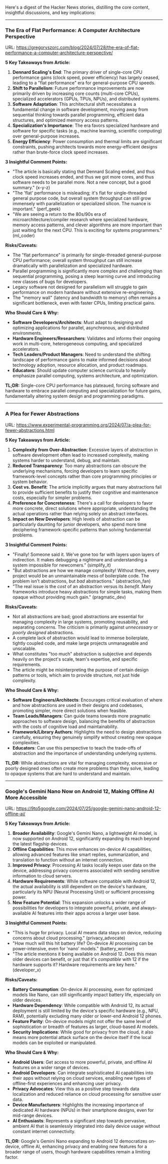 Here's a digest of the Hacker News stories, distilling the core content, insightful discussions, and key implications:

---

### **The Era of Flat Performance: A Computer Architecture Perspective**
URL: https://gregoryszorc.com/blog/2024/07/28/the-era-of-flat-performance-a-computer-architecture-perspective/

**5 Key Takeaways from Article:**
1.  **Dennard Scaling's End**: The primary driver of single-core CPU performance gains (clock speed, power efficiency) has largely ceased, leading to a "flat performance" era for general-purpose CPU speeds.
2.  **Shift to Parallelism**: Future performance improvements are now primarily driven by increasing core counts (multi-core CPUs), specialized accelerators (GPUs, TPUs, NPUs), and distributed systems.
3.  **Software Adaptation**: This architectural shift necessitates a fundamental change in software development, moving away from sequential thinking towards parallel programming, efficient data structures, and optimized memory access patterns.
4.  **Specialization's Importance**: The era favors specialized hardware and software for specific tasks (e.g., machine learning, scientific computing) over general-purpose increases.
5.  **Energy Efficiency**: Power consumption and thermal limits are significant constraints, pushing architects towards more energy-efficient designs rather than brute-force clock speed increases.

**3 Insightful Comment Points:**
*   "The article is basically stating that Dennard Scaling ended, and thus clock speed increases ended, and thus we got more cores, and thus software needs to be parallel more. Not a new concept, but a good summary." (x-y-z)
*   "The 'flat' performance is misleading; it's flat for single-threaded general purpose code, but overall system throughput can still grow immensely with parallelization or specialized silicon. The nuance is important." (perf_geek)
*   "We are seeing a return to the 80s/90s era of microarchitecture/compiler research where specialized hardware, memory access patterns, and clever algorithms are more important than just waiting for the next CPU. This is exciting for systems programmers." (ml_coder)

**Risks/Caveats:**
*   The "flat performance" is primarily for single-threaded general-purpose CPU performance; overall system throughput can still increase dramatically with parallelization and specialized hardware.
*   Parallel programming is significantly more complex and challenging than sequential programming, posing a steep learning curve and introducing new classes of bugs for developers.
*   Legacy software not designed for parallelism will struggle to gain performance on modern hardware without extensive re-engineering.
*   The "memory wall" (latency and bandwidth to memory) often remains a significant bottleneck, even with faster CPUs, limiting practical gains.

**Who Should Care & Why:**
*   **Software Developers/Architects**: Must adapt to designing and optimizing applications for parallel, asynchronous, and distributed environments.
*   **Hardware Engineers/Researchers**: Validates and informs their ongoing work in multi-core, heterogeneous computing, and specialized accelerators.
*   **Tech Leaders/Product Managers**: Need to understand the shifting landscape of performance gains to make informed decisions about technology adoption, resource allocation, and product roadmaps.
*   **Educators**: Should update computer science curricula to heavily emphasize parallel computing, systems architecture, and optimization.

**TL;DR:** Single-core CPU performance has plateaued, forcing software and hardware to embrace parallel computing and specialization for future gains, fundamentally altering system design and programming paradigms.

---

### **A Plea for Fewer Abstractions**
URL: https://www.experimental-programming.org/2024/07/a-plea-for-fewer-abstractions.html

**5 Key Takeaways from Article:**
1.  **Complexity from Over-Abstraction**: Excessive layers of abstraction in software development often lead to increased complexity, making systems harder to understand, debug, and maintain.
2.  **Reduced Transparency**: Too many abstractions can obscure the underlying mechanisms, forcing developers to learn specific framework-level concepts rather than core programming principles or system behavior.
3.  **Cost vs. Benefit**: The article implicitly argues that many abstractions fail to provide sufficient benefits to justify their cognitive and maintenance costs, especially for simpler problems.
4.  **Preference for Concreteness**: There's a call for developers to favor more concrete, direct solutions where appropriate, understanding the actual operations rather than relying solely on abstract interfaces.
5.  **Impact on New Developers**: High levels of abstraction can be particularly daunting for junior developers, who spend more time deciphering framework-specific patterns than solving fundamental problems.

**3 Insightful Comment Points:**
*   "Finally! Someone said it. We've gone too far with layers upon layers of indirection. It makes debugging a nightmare and understanding a system impossible for newcomers." (simplify_it)
*   "But abstractions are how we manage complexity! Without them, every project would be an unmaintainable mess of boilerplate code. The problem isn't abstractions, but *bad* abstractions." (abstraction_fan)
*   "The real issue is the *cost* of an abstraction versus its *benefit*. Many frameworks introduce heavy abstractions for simple tasks, making them opaque without providing much gain." (pragmatic_dev)

**Risks/Caveats:**
*   Not all abstractions are bad; good abstractions are essential for managing complexity in large systems, promoting reusability, and separating concerns. The criticism is primarily against *unnecessary* or *poorly designed* abstractions.
*   A complete lack of abstraction would lead to immense boilerplate, tightly coupled code, and make large projects unmanageable and unscalable.
*   What constitutes "too much" abstraction is subjective and depends heavily on the project's scale, team's expertise, and specific requirements.
*   The article might be misinterpreting the purpose of certain design patterns or tools, which aim to provide structure, not just hide complexity.

**Who Should Care & Why:**
*   **Software Engineers/Architects**: Encourages critical evaluation of where and how abstractions are used in their designs and codebases, promoting simpler, more direct solutions when feasible.
*   **Team Leads/Managers**: Can guide teams towards more pragmatic approaches to software design, balancing the benefits of abstraction with the costs of cognitive load and maintainability.
*   **Framework/Library Authors**: Highlights the need to design abstractions carefully, ensuring they genuinely simplify without creating new opaque complexities.
*   **Educators**: Can use this perspective to teach the trade-offs of abstraction and the importance of understanding underlying systems.

**TL;DR:** While abstractions are vital for managing complexity, excessive or poorly designed ones often create more problems than they solve, leading to opaque systems that are hard to understand and maintain.

---

### **Google's Gemini Nano Now on Android 12, Making Offline AI More Accessible**
URL: https://9to5google.com/2024/07/25/google-gemini-nano-android-12-offline-ai/

**5 Key Takeaways from Article:**
1.  **Broader Availability**: Google's Gemini Nano, a lightweight AI model, is now supported on Android 12, significantly expanding its reach beyond the latest flagship devices.
2.  **Offline Capabilities**: This move enhances on-device AI capabilities, allowing advanced features like smart replies, summarization, and translation to function without an internet connection.
3.  **Improved Privacy**: Processing AI tasks locally keeps user data on the device, addressing privacy concerns associated with sending sensitive information to cloud servers.
4.  **Hardware Requirements**: While software compatible with Android 12, the actual availability is still dependent on the device's hardware, particularly its NPU (Neural Processing Unit) or sufficient processing power.
5.  **New Feature Potential**: This expansion unlocks a wider range of possibilities for developers to integrate powerful, private, and always-available AI features into their apps across a larger user base.

**3 Insightful Comment Points:**
*   "This is huge for privacy. Local AI means data stays on device, reducing concerns about cloud processing." (privacy_advocate)
*   "How much will this hit battery life? On-device AI processing can be power-intensive, even for 'nano' models." (battery_worrier)
*   "The article mentions it being available on Android 12. Does this mean older devices can benefit, or just that it's *compatible* with 12 if the hardware supports it? Hardware requirements are key here." (developer_x)

**Risks/Caveats:**
*   **Battery Consumption**: On-device AI processing, even for optimized models like Nano, can still significantly impact battery life, especially on older devices.
*   **Hardware Dependency**: While compatible with Android 12, its actual deployment is still limited by the device's specific hardware (e.g., NPU, RAM), potentially excluding many older or lower-end Android 12 phones.
*   **Feature Parity**: On-device models might not offer the same level of sophistication or breadth of features as larger, cloud-based AI models.
*   **Security Implications**: While good for privacy from the cloud, it also means more potential attack surface on the device itself if the local models can be exploited or manipulated.

**Who Should Care & Why:**
*   **Android Users**: Get access to more powerful, private, and offline AI features on a wider range of devices.
*   **Android Developers**: Can integrate sophisticated AI capabilities into their apps without relying on cloud services, enabling new types of offline-first experiences and enhancing user privacy.
*   **Privacy Advocates**: View this as a positive step towards data localization and reduced reliance on cloud processing for sensitive user data.
*   **Device Manufacturers**: Highlights the increasing importance of dedicated AI hardware (NPUs) in their smartphone designs, even for mid-range devices.
*   **AI Enthusiasts**: Represents a significant step towards pervasive, ambient AI that is seamlessly integrated into daily device usage without constant internet connectivity.

**TL;DR:** Google's Gemini Nano expanding to Android 12 democratizes on-device, offline AI, enhancing privacy and enabling new features for a broader range of users, though hardware capabilities remain a limiting factor.